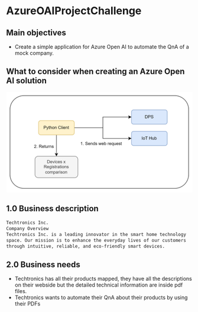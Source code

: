 # AzureOAIProjectChallenge

## Main objectives
* Create a simple application for Azure Open AI to automate the QnA of a mock company.

## What to consider when creating an Azure Open AI solution
![Image Description](https://github.com/amticianelli/dpsMetrics/blob/main/img/image.png)

## 1.0 Business description
```
Techtronics Inc.
Company Overview
Techtronics Inc. is a leading innovator in the smart home technology space. Our mission is to enhance the everyday lives of our customers through intuitive, reliable, and eco-friendly smart devices.

```

## 2.0 Business needs
* Techtronics has all their products mapped, they have all the descriptions on their webside but the detailed technical information are inside pdf files.
* Techtronics wants to automate their QnA about their products by using their PDFs
